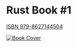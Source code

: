 # Rust Book #1

[ISBN 979-8627144504](https://www.amazon.de/gp/product/B086PQXH3N)

[![Book Cover](https://images-na.ssl-images-amazon.com/images/I/51ByFh+n7LL._SY344_BO1,204,203,200_.jpg)](](https://www.amazon.de/gp/product/B086PQXH3N))




